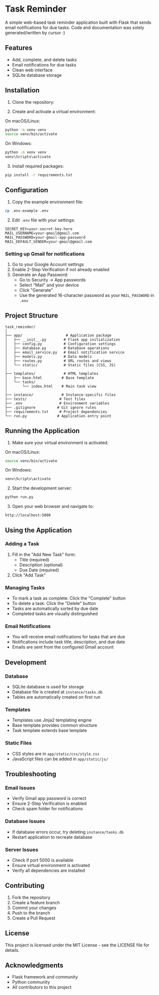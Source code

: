 # Task Reminder

A simple web-based task reminder application built with Flask that sends email notifications for due tasks.
Code and documentation was solely generated/written by cursor :)

## Features

- Add, complete, and delete tasks
- Email notifications for due tasks
- Clean web interface
- SQLite database storage

## Installation

1. Clone the repository:

2. Create and activate a virtual environment:

On macOS/Linux:

```bash
python -m venv venv
source venv/bin/activate
```

On Windows:

```bash
python -m venv venv
venv\Scripts\activate
```

3. Install required packages:

```bash
pip install -r requirements.txt
```

## Configuration

1. Copy the example environment file:

```bash
cp .env.example .env
```

2. Edit `.env` file with your settings:

```
SECRET_KEY=your-secret-key-here
MAIL_USERNAME=your-gmail@gmail.com
MAIL_PASSWORD=your-gmail-app-password
MAIL_DEFAULT_SENDER=your-gmail@gmail.com
```

### Setting up Gmail for notifications

1. Go to your Google Account settings
2. Enable 2-Step Verification if not already enabled
3. Generate an App Password:
   - Go to Security → App passwords
   - Select "Mail" and your device
   - Click "Generate"
   - Use the generated 16-character password as your `MAIL_PASSWORD` in `.env`

## Project Structure

```plaintext
task_reminder/
│
├── app/                    # Application package
│   ├── __init__.py        # Flask app initialization
│   ├── config.py          # Configuration settings
│   ├── database.py        # Database operations
│   ├── email_service.py   # Email notification service
│   ├── models.py          # Data models
│   ├── routes.py          # URL routes and views
│   └── static/            # Static files (CSS, JS)
│
├── templates/             # HTML templates
│   ├── base.html         # Base template
│   └── tasks/            
│       └── index.html    # Main task view
│
├── instance/             # Instance-specific files
├── tests/               # Test files
├── .env                 # Environment variables
├── .gitignore          # Git ignore rules
├── requirements.txt     # Project dependencies
└── run.py              # Application entry point
```

## Running the Application

1. Make sure your virtual environment is activated:

On macOS/Linux:

```bash
source venv/bin/activate
```

On Windows:

```bash
venv\Scripts\activate
```

2. Start the development server:

```bash
python run.py
```

3. Open your web browser and navigate to:

```
http://localhost:5000
```

## Using the Application

### Adding a Task

1. Fill in the "Add New Task" form:
   - Title (required)
   - Description (optional)
   - Due Date (required)
2. Click "Add Task"

### Managing Tasks

- To mark a task as complete: Click the "Complete" button
- To delete a task: Click the "Delete" button
- Tasks are automatically sorted by due date
- Completed tasks are visually distinguished

### Email Notifications

- You will receive email notifications for tasks that are due
- Notifications include task title, description, and due date
- Emails are sent from the configured Gmail account

## Development

### Database

- SQLite database is used for storage
- Database file is created at `instance/tasks.db`
- Tables are automatically created on first run

### Templates

- Templates use Jinja2 templating engine
- Base template provides common structure
- Task template extends base template

### Static Files

- CSS styles are in `app/static/css/style.css`
- JavaScript files can be added in `app/static/js/`

## Troubleshooting

### Email Issues

- Verify Gmail app password is correct
- Ensure 2-Step Verification is enabled
- Check spam folder for notifications

### Database Issues

- If database errors occur, try deleting `instance/tasks.db`
- Restart application to recreate database

### Server Issues

- Check if port 5000 is available
- Ensure virtual environment is activated
- Verify all dependencies are installed

## Contributing

1. Fork the repository
2. Create a feature branch
3. Commit your changes
4. Push to the branch
5. Create a Pull Request

## License

This project is licensed under the MIT License - see the LICENSE file for details.

## Acknowledgments

- Flask framework and community
- Python community
- All contributors to this project

